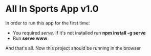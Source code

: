 # All In Sports App v1.0
In order to run this app for the first time:
- You required *serve*. If it's not installed run **npm install -g serve**
- Run **serve www**

And that's all. Now this project should be running in the browser